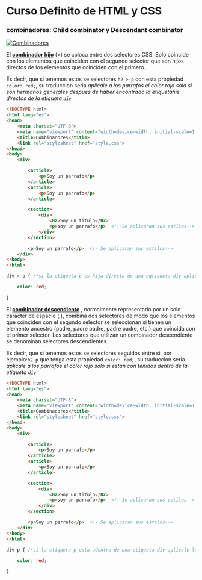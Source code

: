 # Curso Definito de HTML y CSS

### combinadores: Child combinator y Descendant combinator

[![Combinadores](https://static.platzi.com/media/user_upload/Captura%20de%20pantalla%20%2864%29-d9e9849d-5ced-4933-b653-eb9e6113f124.jpg "Combinadores")](https://static.platzi.com/media/user_upload/Captura%20de%20pantalla%20%2864%29-d9e9849d-5ced-4933-b653-eb9e6113f124.jpg "Combinadores")

El **[combinador hijo](https://developer.mozilla.org/en-US/docs/Web/CSS/Child_combinator "combinador hijo")** (>) se coloca entre dos selectores CSS. Solo coincide con los elementos que coinciden con el segundo selector que son hijos directos de los elementos que coinciden con el primero.

Es decir, que si tenemos estos se selectores `h2 > p` con esta propiedad `color: red;`, su traduccion seria *aplicale a los parrafos el color rojo solo si son hermanos generales despues de haber encontrado la etiquetahis directos de la etiqueta `div`*

```HTML
<!DOCTYPE html>
<html lang="es">
<head>
	<meta charset="UTF-8">
	<meta name="viewport" content="width=device-width, initial-scale=1.0">
	<title>Combinadores</title>
	<link rel="stylesheet" href="style.css">
</head>
<body>
	<div>

		<article>
			<p>Soy un parrafo</p>
		</article>
		<article>
			<p>Soy un parrafo</p>
		</article>

		<section>
			<div>
				<H2>Soy un titulo</H2>
				<p>soy un parrafo</p>  <!--Se aplicaran sus estilos-->
			</div>
		</section>

		<p>Soy un parrafo</p>  <!--Se aplicaran sus estilos-->
	</div>
</body>
</html>
```

```CSS
div > p { /*si la etiqueta p es hija directa de una eqtiqueta div aplicale los sigiente estilos*/

	color: red;

}
```

El **[combinador descendiente](https://developer.mozilla.org/en-US/docs/Web/CSS/Descendant_combinator "combinador descendiente")** , normalmente representado por un solo carácter de espacio ( ), combina dos selectores de modo que los elementos que coinciden con el segundo selector se seleccionan si tienen un elemento ancestro (padre, padre padre, padre padre, etc.) que coincida con el primer selector. Los selectores que utilizan un combinador descendiente se denominan selectores descendientes.

Es decir, que si tenemos estos se selectores seguidos entre si, por ejemplo:`h2 p` que tenga esta propiedad `color: red;`, su traduccion seria *aplicale a los parrafos el color rojo solo si estan con tenidos dentro de la etiqueta `div`*

```HTML
<!DOCTYPE html>
<html lang="es">
<head>
	<meta charset="UTF-8">
	<meta name="viewport" content="width=device-width, initial-scale=1.0">
	<title>Combinadores</title>
	<link rel="stylesheet" href="style.css">
</head>
<body>
	<div>

		<article>
			<p>Soy un parrafo</p>
		</article>
		<article>
			<p>Soy un parrafo</p>
		</article>

		<section>
			<div>
				<H2>Soy un titulo</H2>
				<p>soy un parrafo</p>  <!--Se aplicaran sus estilos-->
			</div>
		</section>

		<p>Soy un parrafo</p>  <!--Se aplicaran sus estilos-->
	</div>
</body>
</html>
```

```CSS
div p { /*si la etiqueta p esta adentro de una etiqueta div aplicale los sigiente estilos*/

	color: red;

}
```